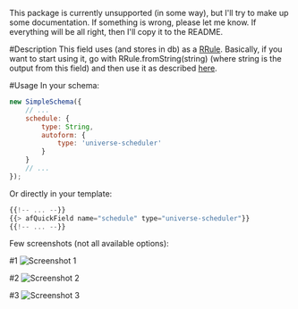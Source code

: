This package is currently unsupported (in some way), but I'll try to make up some documentation. If something is wrong, please let me know. If everything will be all right, then I'll copy it to the README.

#Description
This field uses (and stores in db) as a [RRule](https://github.com/aramk/rrule/). Basically, if you want to start using it, go with RRule.fromString(string) (where string is the output from this field) and then use it as described [here](https://github.com/aramk/rrule/#occurrence-retrieval-methods).

#Usage
In your schema:

```javascript
new SimpleSchema({
    // ...
    schedule: {
        type: String,
        autoform: {
            type: 'universe-scheduler'
        }
    }
    // ...
});
```
Or directly in your template:

```javascript
{{!-- ... --}}
{{> afQuickField name="schedule" type="universe-scheduler"}}
{{!-- ... --}}
```

Few screenshots (not all available options):

#1
![Screenshot 1](screenshots/screenshot1.png)

#2
![Screenshot 2](screenshots/screenshot2.png)

#3
![Screenshot 3](screenshots/screenshot3.png)
